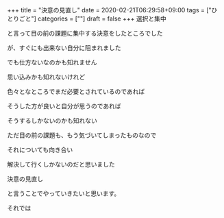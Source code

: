 +++
title = "決意の見直し"
date = 2020-02-21T06:29:58+09:00
tags = ["ひとりごと"]
categories = [""]
draft = false
+++
選択と集中

と言って目の前の課題に集中する決意をしたところでした

が、すぐにも出来ない自分に阻まれました

でも仕方ないなのかも知れません

思い込みかも知れないけれど

色々となところでまだ必要とされているのであれば

そうした方が良いと自分が思うのであれば

そうするしかないのかも知れない

ただ目の前の課題も、もう気づいてしまったものなので

それについても向き合い

解決して行くしかないのだと思いました

決意の見直し

と言うことでやっていきたいと思います。

それでは
